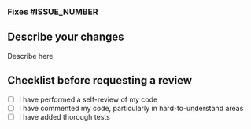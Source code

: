 ### Fixes #ISSUE_NUMBER

## Describe your changes

Describe here

## Checklist before requesting a review

- [ ] I have performed a self-review of my code
- [ ] I have commented my code, particularly in hard-to-understand areas
- [ ] I have added thorough tests
